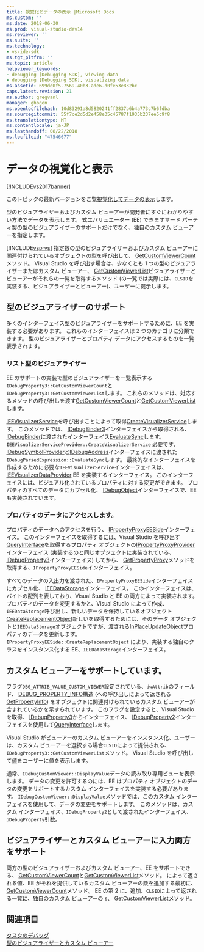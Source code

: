 ```yaml
---
title: 視覚化とデータの表示 |Microsoft Docs
ms.custom: ''
ms.date: 2018-06-30
ms.prod: visual-studio-dev14
ms.reviewer: ''
ms.suite: ''
ms.technology:
- vs-ide-sdk
ms.tgt_pltfrm: ''
ms.topic: article
helpviewer_keywords:
- debugging [Debugging SDK], viewing data
- debugging [Debugging SDK], visualizing data
ms.assetid: 699dd0f5-7569-40b3-ade6-d0fe53e832bc
caps.latest.revision: 21
ms.author: gregvanl
manager: ghogen
ms.openlocfilehash: 10d83291a8d5820241ff2837b6b4a773c7b6fdba
ms.sourcegitcommit: 55f7ce2d5d2e458e35c45787f1935b237ee5c9f8
ms.translationtype: MT
ms.contentlocale: ja-JP
ms.lasthandoff: 08/22/2018
ms.locfileid: "47546677"
---
```

# <a name="visualizing-and-viewing-data"></a>データの視覚化と表示
[!INCLUDE[vs2017banner](../../includes/vs2017banner.md)]

このトピックの最新バージョンをご覧[視覚化してデータの表示](https://docs.microsoft.com/visualstudio/extensibility/debugger/visualizing-and-viewing-data)します。  
  
型のビジュアライザーおよびカスタム ビューアーが開発者にすぐにわかりやすい方法でデータを表示します。 式エバリュエーター (EE) できますサード パーティ製の型のビジュアライザーのサポートだけでなく、独自のカスタム ビューアーを指定します。  
  
 [!INCLUDE[vsprvs](../../includes/vsprvs-md.md)] 指定数の型のビジュアライザーおよびカスタム ビューアーに関連付けられているオブジェクトの型を呼び出して、 [GetCustomViewerCount](../../extensibility/debugger/reference/idebugproperty3-getcustomviewercount.md)メソッド。 Visual Studio を呼び出す場合は、少なくとも 1 つの型のビジュアライザーまたはカスタム ビューアー、 [GetCustomViewerList](../../extensibility/debugger/reference/idebugproperty3-getcustomviewerlist.md)ビジュアライザーとビューアーがそれらの一覧を取得するメソッド (の一覧では実際には、`CLSID`を実装する、ビジュアライザーとビューアー)、ユーザーに提示します。  
  
## <a name="supporting-type-visualizers"></a>型のビジュアライザーのサポート  
 多くのインターフェイス型のビジュアライザーをサポートするために、EE を実装する必要があります。 これらのインターフェイスは 2 つのカテゴリに分類できます。 型のビジュアライザーとプロパティ データにアクセスするものを一覧表示されます。  
  
### <a name="listing-type-visualizers"></a>リスト型のビジュアライザー  
 EE のサポートの実装で型のビジュアライザーを一覧表示する`IDebugProperty3::GetCustomViewerCount`と`IDebugProperty3::GetCustomViewerList`します。 これらのメソッドは、対応するメソッドの呼び出しを渡す[GetCustomViewerCount](../../extensibility/debugger/reference/ieevisualizerservice-getcustomviewercount.md)と[GetCustomViewerList](../../extensibility/debugger/reference/ieevisualizerservice-getcustomviewerlist.md)します。  
  
 [IEEVisualizerService](../../extensibility/debugger/reference/ieevisualizerservice.md)を呼び出すことによって取得[CreateVisualizerService](../../extensibility/debugger/reference/ieevisualizerserviceprovider-createvisualizerservice.md)します。 このメソッドでは、 [IDebugBinder3](../../extensibility/debugger/reference/idebugbinder3.md)インターフェイスから取得される、 [IDebugBinder](../../extensibility/debugger/reference/idebugbinder.md)に渡されたインターフェイス[EvaluateSync](../../extensibility/debugger/reference/idebugparsedexpression-evaluatesync.md)します。 `IEEVisualizerServiceProvider::CreateVisualizerService` 必要です、 [IDebugSymbolProvider](../../extensibility/debugger/reference/idebugsymbolprovider.md)と[IDebugAddress](../../extensibility/debugger/reference/idebugaddress.md)インターフェイスに渡された`IDebugParsedExpression::EvaluateSync`します。 最終的なインターフェイスを作成するために必要な`IEEVisualizerService`インターフェイスは、 [IEEVisualizerDataProvider](../../extensibility/debugger/reference/ieevisualizerdataprovider.md) EE を実装するインターフェイス。 このインターフェイスには、ビジュアル化されているプロパティに対する変更ができます。 プロパティのすべてのデータにカプセル化、 [IDebugObject](../../extensibility/debugger/reference/idebugobject.md)インターフェイスで、EE も実装されています。  
  
### <a name="accessing-property-data"></a>プロパティのデータにアクセスします。  
 プロパティのデータへのアクセスを行う、 [IPropertyProxyEESide](../../extensibility/debugger/reference/ipropertyproxyeeside.md)インターフェイス。 このインターフェイスを取得するには、Visual Studio を呼び出す[QueryInterface](http://msdn.microsoft.com/library/62fce95e-aafa-4187-b50b-e6611b74c3b3)を取得するプロパティ オブジェクトの[IPropertyProxyProvider](../../extensibility/debugger/reference/ipropertyproxyprovider.md)インターフェイス (実装するのと同じオブジェクトに実装されている、 [IDebugProperty3](../../extensibility/debugger/reference/idebugproperty3.md)インターフェイス) してから、 [GetPropertyProxy](../../extensibility/debugger/reference/ipropertyproxyprovider-getpropertyproxy.md)メソッドを取得する、`IPropertyProxyEESide`インターフェイス。  
  
 すべてのデータの入出力を渡された、`IPropertyProxyEESide`インターフェイスにカプセル化、 [IEEDataStorage](../../extensibility/debugger/reference/ieedatastorage.md)インターフェイス。 このインターフェイスは、バイトの配列を表しており、Visual Studio と EE の両方によって実装されます。 プロパティのデータを変更するかと、Visual Studio によって作成、`IEEDataStorage`呼び出し、新しいデータを保持しているオブジェクト[CreateReplacementObject](../../extensibility/debugger/reference/ipropertyproxyeeside-createreplacementobject.md)新しいを取得するためには、そのデータ オブジェクトと`IEEDataStorage`オブジェクトですが、渡される[InPlaceUpdateObject](../../extensibility/debugger/reference/ipropertyproxyeeside-inplaceupdateobject.md)プロパティのデータを更新します。 `IPropertyProxyEESide::CreateReplacementObject` により、実装する独自のクラスをインスタンス化する EE、`IEEDataStorage`インターフェイス。  
  
## <a name="supporting-custom-viewers"></a>カスタム ビューアーをサポートしています。  
 フラグ`DBG_ATTRIB_VALUE_CUSTOM_VIEWER`設定されている、`dwAttrib`のフィールド、 [DEBUG_PROPERTY_INFO](../../extensibility/debugger/reference/debug-property-info.md)構造 (への呼び出しによって返される[GetPropertyInfo](../../extensibility/debugger/reference/idebugproperty2-getpropertyinfo.md)) をオブジェクトに関連付けられているカスタム ビューアーが含まれているかを示すられています。 このフラグを設定すると、Visual Studio を取得、 [IDebugProperty3](../../extensibility/debugger/reference/idebugproperty3.md)からインターフェイス、 [IDebugProperty2](../../extensibility/debugger/reference/idebugproperty2.md)インターフェイスを使用して[QueryInterface](http://msdn.microsoft.com/library/62fce95e-aafa-4187-b50b-e6611b74c3b3)します。  
  
 Visual Studio がビューアーのカスタム ビューアーをインスタンス化、ユーザーは、カスタム ビューアーを選択する場合`CLSID`によって提供される、`IDebugProperty3::GetCustomViewerList`メソッド。 Visual Studio を呼び出して[値](../../extensibility/debugger/reference/idebugcustomviewer-displayvalue.md)をユーザーに値を表示します。  
  
 通常、`IDebugCustomViewer::DisplayValue`データの読み取り専用ビューを表示します。 データの変更を許可するのには、EE はプロパティ オブジェクトのデータの変更をサポートするカスタム インターフェイスを実装する必要があります。 `IDebugCustomViewer::DisplayValue`メソッドでは、このカスタム インターフェイスを使用して、データの変更をサポートします。 このメソッドは、カスタム インターフェイス、`IDebugProperty2`として渡されたインターフェイス、`pDebugProperty`引数。  
  
## <a name="supporting-both-type-visualizers-and-custom-viewers"></a>ビジュアライザーとカスタム ビューアーに入力両方をサポート  
 両方の型のビジュアライザーおよびカスタム ビューアー、EE をサポートできる、 [GetCustomViewerCount](../../extensibility/debugger/reference/idebugproperty3-getcustomviewercount.md)と[GetCustomViewerList](../../extensibility/debugger/reference/idebugproperty3-getcustomviewerlist.md)メソッド。 によって返される値、EE がそれを提供しているカスタム ビューアーの数を追加する最初に、 [GetCustomViewerCount](../../extensibility/debugger/reference/ieevisualizerservice-getcustomviewercount.md)メソッド。 EE の第 2 に、追加、`CLSID`によって返される一覧に、独自のカスタム ビューアーの s、 [GetCustomViewerList](../../extensibility/debugger/reference/ieevisualizerservice-getcustomviewerlist.md)メソッド。  
  
## <a name="see-also"></a>関連項目  
 [タスクのデバッグ](../../extensibility/debugger/debugging-tasks.md)   
 [型のビジュアライザーとカスタム ビューアー](../../extensibility/debugger/type-visualizer-and-custom-viewer.md)

